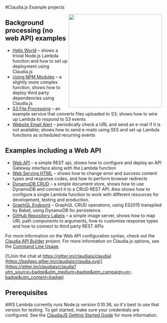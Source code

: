 #Claudia.js Example projects

<img src="https://claudiajs.github.io/claudiajs.com/assets/claudiajs.svg" height="300" align="right" />

## Background processing (no web API) examples
  * [Hello World](hello-world) &ndash; shows a trivial Node.js Lambda function and how to set up deployment using Claudia.js
  * [Using NPM Modules](using-npm-modules) &ndash; a slightly more complex function, shows how to deploy third party dependencies using Claudia.js
  * [S3 File Processing](s3-file-processing) &ndash; an example service that converts files uploaded to S3; shows how to wire up Lambda to respond to S3 events
  * [Website Email Alert](website-email-alert) &ndash; periodically check a URL and send an e-mail if it is not available; shows how to send e-mails using SES and set up Lambda functions as scheduled recurring events

## Examples including a Web API

  * [Web API](web-api) &ndash; a simple REST api, shows how to configure and deploy an API Gateway interface along with the Lambda function
  * [Web Serving HTML](web-serving-html) &ndash; shows how to change error and success content types and response codes, and how to perform browser redirects
  * [DynamoDB CRUD](dynamodb-example) &ndash; a simple document store, shows how to use DynamoDB and connect it to a CRUD REST API. Also shows how to configure a single Lambda function to work with different resources for development, testing and production.
  * [GraphQL Endpoint](graphql-example) &ndash; GraphQL CRUD operations, using ES2015 transpiled by Babel, using DynamoDB for persistence.
  * [GitHub Repository Labels](github-repo-labels) &ndash; a simple image server, shows how to map URL path components to arguments, how to customise response types and how to connect to third party REST APIs

For more information on the Web API configuration syntax, check out the [Claudia API Builder](https://github.com/claudiajs/claudia-api-builder/blob/master/README.md) project. For more information on Claudia.js options, see the [Command Line Usage](https://github.com/claudiajs/claudia/blob/master/bin/usage.txt).

[![Join the chat at https://gitter.im/claudiajs/claudia](https://badges.gitter.im/claudiajs/claudia.svg)](https://gitter.im/claudiajs/claudia?utm_source=badge&utm_medium=badge&utm_campaign=pr-badge&utm_content=badge)

## Prerequisites

AWS Lambda currently runs Node.js version 0.10.36, so it's best to use that version for testing. To get started, make sure your credentials are configured. See the [ClaudiaJS Getting Started Guide](https://github.com/claudiajs/claudia/blob/master/getting_started.md) for more information.
